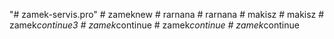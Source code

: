 "# zamek-servis.pro" 
#   z a m e k n e w  
 #   r a r n a n a  
 #   r a r n a n a  
 #   m a k i s z  
 #   m a k i s z  
 #   z a m e k _ c o n t i n u e 3  
 #   z a m e k _ c o n t i n u e  
 #   z a m e k _ c o n t i n u e  
 #   z a m e k _ c o n t i n u e  
 